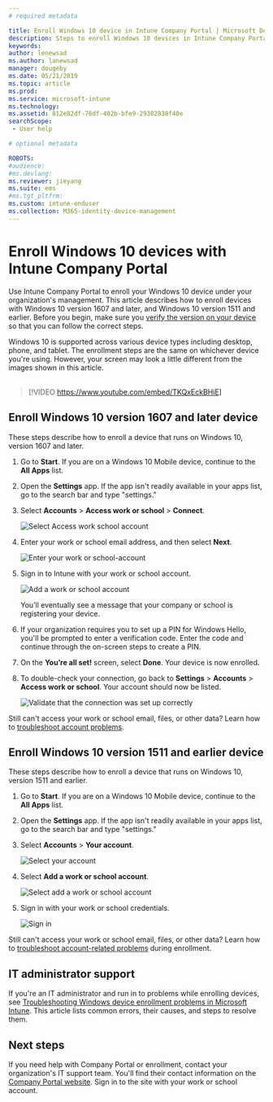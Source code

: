 ```yaml
---
# required metadata

title: Enroll Windows 10 device in Intune Company Portal | Microsoft Docs
description: Steps to enroll Windows 10 devices in Intune Company Portal
keywords:
author: lenewsad
ms.author: lanewsad
manager: dougeby
ms.date: 05/21/2019
ms.topic: article
ms.prod:
ms.service: microsoft-intune
ms.technology:
ms.assetid: 812e82df-76df-402b-bfe9-29302838f40e
searchScope:
 - User help

# optional metadata

ROBOTS:  
#audience:
#ms.devlang:
ms.reviewer: jieyang
ms.suite: ems
#ms.tgt_pltfrm:
ms.custom: intune-enduser
ms.collection: M365-identity-device-management
---
```


# Enroll Windows 10 devices with Intune Company Portal

Use Intune Company Portal to enroll your Windows 10 device under your organization's management. This article describes how to enroll devices with Windows 10 version 1607 and later, and Windows 10 version 1511 and earlier. Before you begin, make sure you [verify the version on your device](windows-enrollment-company-portal.md#find-windows-10-version-number) so that you can follow the correct steps.  

Windows 10 is supported across various device types including desktop, phone, and tablet. The enrollment steps are the same on whichever device you're using. However, your screen may look a little different from the images shown in this article.  
</br>
> [!VIDEO https://www.youtube.com/embed/TKQxEckBHiE]

## Enroll Windows 10 version 1607 and later device 
These steps describe how to enroll a device that runs on Windows 10, version 1607 and later.  

1. Go to **Start**. If you are on a Windows 10 Mobile device, continue to the  **All Apps** list.

2. Open the **Settings** app. If the app isn't readily available in your apps list, go to the search bar and type "settings."

3. Select **Accounts** > **Access work or school** > **Connect**.  


    ![Select Access work school account](./media/w10-enroll-rs1-connect-to-work-or-school.png)  

4. Enter your work or school email address, and then select **Next**.  


   ![Enter your work or school-account](./media/w10-enroll-rs1-set-up-work-or-school-account.png)  

5. Sign in to Intune with your work or school account.  


	![Add a work or school account](./media/w10-enroll-rs1-enter-your-credentials.png)  

	You’ll eventually see a message that your company or school is registering your device.

6. If your organization requires you to set up a PIN for Windows Hello, you'll be prompted to enter a verification code. Enter the code and continue through the on-screen steps to create a PIN.  

7. On the **You’re all set!** screen, select **Done**. Your device is now enrolled.  

8. To double-check your connection, go back to **Settings** > **Accounts** > **Access work or school**.  Your account should now be listed.  


	![Validate that the connection was set up correctly](./media/w10-enroll-rs1-validate-successful-enrollment.png)  

Still can't access your work or school email, files, or other data? Learn how to [troubleshoot account problems](troubleshoot-your-windows-10-device-windows.md#troubleshooting-steps-to-follow-if-you-see-access-work-or-school).  

## Enroll Windows 10 version 1511 and earlier device  
These steps describe how to enroll a device that runs on Windows 10, version 1511 and earlier.  

1. Go to **Start**. If you are on a Windows 10 Mobile device, continue to the  **All Apps** list.

2. Open the **Settings** app. If the app isn't readily available in your apps list, go to the search bar and type "settings."

3. Select **Accounts** > **Your account**.  


    ![Select your account](./media/W10-enroll-2-accounts-your-account.png)  

5. Select **Add a work or school account**.  


	![Select add a work or school account](./media/w10-enroll-3-add-work-school-acct.png)  

6. Sign in with your work or school credentials.  


	![Sign in](./media/W10-enroll-4-sign-in.png)  

Still can't access your work or school email, files, or other data? Learn how to [troubleshoot account-related problems](troubleshoot-your-windows-10-device-windows.md#troubleshooting-steps-to-follow-if-you-see-your-account) during enrollment.  

## IT administrator support   

If you're an IT administrator and run in to problems while enrolling devices, see [Troubleshooting Windows device enrollment problems in Microsoft Intune](https://support.microsoft.com/help/4469913). This article lists common errors, their causes, and steps to resolve them. 

## Next steps  
If you need help with Company Portal or enrollment, contact your organization's IT support team. You'll find their contact information on the [Company Portal website](https://go.microsoft.com/fwlink/?linkid=2010980). Sign in to the site with your work or school account.  

 


